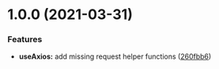 # 1.0.0 (2021-03-31)


### Features

* **useAxios:** add missing request helper functions ([260fbb6](https://github.com/baloise/vue-axios/commit/260fbb6c49ae9e8c37503abf529662adbc4364ed))
